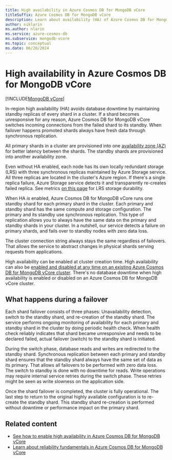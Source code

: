 ```yaml
---
title: High availability in Azure Cosmos DB for MongoDB vCore 
titleSuffix: Azure Cosmos DB for MongoDB vCore
description: Learn about availability (HA) of Azure Cosmos DB for MongoDB vCore clusters.
author: niklarin
ms.author: nlarin
ms.service: azure-cosmos-db
ms.subservice: mongodb-vcore
ms.topic: conceptual
ms.date: 06/20/2024
---
```


# High availability in Azure Cosmos DB for MongoDB vCore

[!INCLUDE[MongoDB vCore](~/reusable-content/ce-skilling/azure/includes/cosmos-db/includes/appliesto-mongodb-vcore.md)]

In-region high availability (HA) avoids database downtime by maintaining standby replicas
of every shard in a cluster. If a shard becomes unresponsive for any reason, Azure Cosmos DB for MongoDB vCore
switches incoming connections from the failed shard to its standby. When failover
happens promoted shards always have fresh data through synchronous replication.

All primary shards in a cluster are provisioned into one [availability zone (AZ)](../../../reliability/availability-zones-overview.md)
for better latency between the shards. The standby shards are provisioned into
another availability zone. 

Even without HA enabled, each node has its own locally
redundant storage (LRS) with three synchronous replicas maintained by Azure
Storage service. All three replicas are located in the cluster's Azure region. If there's a single replica failure, Azure Storage service detects it and transparently re-creates failed replica. See metrics [on this page](../../../storage/common/storage-redundancy.md#summary-of-redundancy-options) for LRS storage durability.

When HA *is* enabled, Azure Cosmos DB for MongoDB vCore runs one standby shard for each primary
shard in the cluster. Each primary and standby shard has the same compute and storage configuration. 
The primary and its standby use synchronous replication. This type of replication allows you to always have 
the same data on the primary and standby shards in your cluster. In a nutshell, our service detects a failure
on primary shards, and fails over to standby nodes with zero data loss. 

The cluster connection string always stays the same regardless of failovers. That allows the service to abstract changes in physical shards serving requests from applications.

High availability can be enabled at cluster creation time. High availability can also be [enabled and disabled at any time on an existing Azure Cosmos DB for MongoDB vCore cluster](./how-to-scale-cluster.md#enable-or-disable-high-availability). There's no database downtime when high availability is enabled or disabled on an Azure Cosmos DB for MongoDB vCore cluster.

## What happens during a failover
Each shard failover consists of three phases: Unavailability detection, switch to the standby shard, and re-creation of the standby shard. The service performs ongoing monitoring of availability for each primary and standby shard in the cluster by doing periodic health check. When health check reliably indicates that shard became unresponsive and needs to be declared failed, actual failover (switch) to the standby shard is initiated.

During the switch phase, database reads and writes are redirected to the standby shard. Synchronous replication between each primary and standby shard ensures that the standby shard always have the same set of data as its primary. That allows all failovers to be performed with zero data loss. The switch to standby is done with no downtime for reads. Write operations may require internal service retries during the switch phase. These retries might be seen as write slowness on the application side.

Once the shard failover is completed, the cluster is fully operational. The last step to return to the original highly available configuration is to re-create the standby shard. This standby shard re-creation is performed without downtime or performance impact on the primary shard. 

## Related content

- [See how to enable high availability in Azure Cosmos DB for MongoDB vCore](./how-to-scale-cluster.md#enable-or-disable-high-availability)
- [Learn about reliability fundamentals in Azure Cosmos DB for MongoDB vCore](../../../reliability/reliability-cosmos-mongodb.md)
